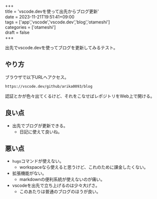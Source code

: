 +++  
title = 'vscode.devを使って出先からブログ更新'  
date = 2023-11-21T19:51:41+09:00  
tags = ['app','vscode','vscode.dev','blog','otameshi']  
categories = ['otameshi']  
draft = false  
+++  

出先でvscode.devを使ってブログを更新してみるテスト。

## やり方
ブラウザで以下URLへアクセス。
```
https://vscode.dev/github/arika0093/blog
```

認証とかが色々出てくるけど、それをこなせばレポジトリをWeb上で開ける。  

## 良い点
* 出先でブログが更新できる。
  * 日記に使えて良いね。

## 悪い点
* `hugo`コマンドが使えない。
  * workspaceなら使えると思うけど、これのために課金したくない。
* 拡張機能がない。
  * markdownの便利系統が使えないのが痛い。
* vscodeを出先で立ち上げるのは少々大げさ。
  * このあたりは普通のブログのほうが良い。

